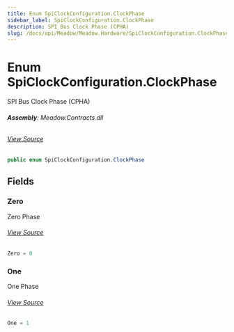 ```yaml
---
title: Enum SpiClockConfiguration.ClockPhase
sidebar_label: SpiClockConfiguration.ClockPhase
description: SPI Bus Clock Phase (CPHA)
slug: /docs/api/Meadow/Meadow.Hardware/SpiClockConfiguration.ClockPhase
---
```

# Enum SpiClockConfiguration.ClockPhase
SPI Bus Clock Phase (CPHA)

###### **Assembly**: Meadow.Contracts.dll
###### [View Source](https://github.com/WildernessLabs/Meadow.Contracts.git/blob/develop/Source/Meadow.Contracts/Hardware/SpiClockConfiguration.cs#L38)
```csharp title="Declaration"
public enum SpiClockConfiguration.ClockPhase
```
## Fields
### Zero
Zero Phase
###### [View Source](https://github.com/WildernessLabs/Meadow.Contracts.git/blob/develop/Source/Meadow.Contracts/Hardware/SpiClockConfiguration.cs#L43)
```csharp title="Declaration"
Zero = 0
```
### One
One Phase
###### [View Source](https://github.com/WildernessLabs/Meadow.Contracts.git/blob/develop/Source/Meadow.Contracts/Hardware/SpiClockConfiguration.cs#L47)
```csharp title="Declaration"
One = 1
```
